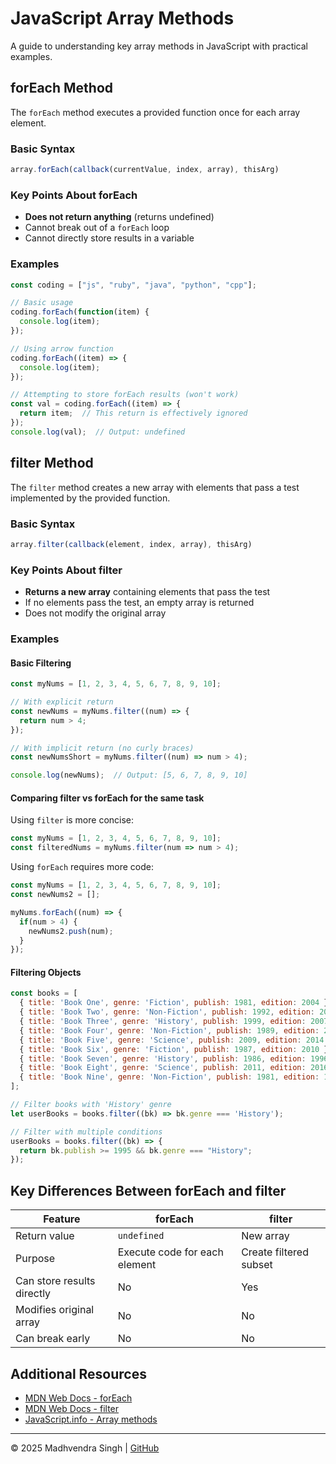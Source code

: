 # JavaScript Array Methods

A guide to understanding key array methods in JavaScript with practical examples.

## forEach Method

The `forEach` method executes a provided function once for each array element.

### Basic Syntax

```javascript
array.forEach(callback(currentValue, index, array), thisArg)
```

### Key Points About forEach

- **Does not return anything** (returns undefined)
- Cannot break out of a `forEach` loop
- Cannot directly store results in a variable

### Examples

```javascript
const coding = ["js", "ruby", "java", "python", "cpp"];

// Basic usage
coding.forEach(function(item) {
  console.log(item);
});

// Using arrow function
coding.forEach((item) => {
  console.log(item);
});

// Attempting to store forEach results (won't work)
const val = coding.forEach((item) => {
  return item;  // This return is effectively ignored
});
console.log(val);  // Output: undefined
```

## filter Method

The `filter` method creates a new array with elements that pass a test implemented by the provided function.

### Basic Syntax

```javascript
array.filter(callback(element, index, array), thisArg)
```

### Key Points About filter

- **Returns a new array** containing elements that pass the test
- If no elements pass the test, an empty array is returned
- Does not modify the original array

### Examples

#### Basic Filtering

```javascript
const myNums = [1, 2, 3, 4, 5, 6, 7, 8, 9, 10];

// With explicit return
const newNums = myNums.filter((num) => {
  return num > 4;
});

// With implicit return (no curly braces)
const newNumsShort = myNums.filter((num) => num > 4);

console.log(newNums);  // Output: [5, 6, 7, 8, 9, 10]
```

#### Comparing filter vs forEach for the same task

Using `filter` is more concise:
```javascript
const myNums = [1, 2, 3, 4, 5, 6, 7, 8, 9, 10];
const filteredNums = myNums.filter(num => num > 4);
```

Using `forEach` requires more code:
```javascript
const myNums = [1, 2, 3, 4, 5, 6, 7, 8, 9, 10];
const newNums2 = [];

myNums.forEach((num) => {
  if(num > 4) {
    newNums2.push(num);
  }
});
```

#### Filtering Objects

```javascript
const books = [
  { title: 'Book One', genre: 'Fiction', publish: 1981, edition: 2004 },
  { title: 'Book Two', genre: 'Non-Fiction', publish: 1992, edition: 2008 },
  { title: 'Book Three', genre: 'History', publish: 1999, edition: 2007 },
  { title: 'Book Four', genre: 'Non-Fiction', publish: 1989, edition: 2010 },
  { title: 'Book Five', genre: 'Science', publish: 2009, edition: 2014 },
  { title: 'Book Six', genre: 'Fiction', publish: 1987, edition: 2010 },
  { title: 'Book Seven', genre: 'History', publish: 1986, edition: 1996 },
  { title: 'Book Eight', genre: 'Science', publish: 2011, edition: 2016 },
  { title: 'Book Nine', genre: 'Non-Fiction', publish: 1981, edition: 1989 },
];

// Filter books with 'History' genre
let userBooks = books.filter((bk) => bk.genre === 'History');

// Filter with multiple conditions
userBooks = books.filter((bk) => { 
  return bk.publish >= 1995 && bk.genre === "History";
});
```

## Key Differences Between forEach and filter

| Feature | forEach | filter |
|---------|---------|--------|
| Return value | `undefined` | New array |
| Purpose | Execute code for each element | Create filtered subset |
| Can store results directly | No | Yes |
| Modifies original array | No | No |
| Can break early | No | No |

## Additional Resources

- [MDN Web Docs - forEach](https://developer.mozilla.org/en-US/docs/Web/JavaScript/Reference/Global_Objects/Array/forEach)
- [MDN Web Docs - filter](https://developer.mozilla.org/en-US/docs/Web/JavaScript/Reference/Global_Objects/Array/filter)
- [JavaScript.info - Array methods](https://javascript.info/array-methods)

---

© 2025 Madhvendra Singh | [GitHub](https://github.com/madhvendrasingh007)